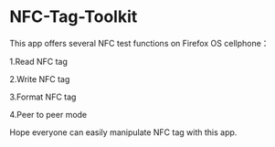 # NFC-Tag-Toolkit
This app offers several NFC test functions on Firefox OS cellphone：

1.Read NFC tag

2.Write NFC tag

3.Format NFC tag

4.Peer to peer mode

Hope everyone can easily manipulate NFC tag with this app.
